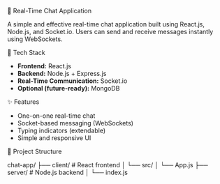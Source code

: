  💬 Real-Time Chat Application

A simple and effective real-time chat application built using React.js, Node.js, and Socket.io. Users can send and receive messages instantly using WebSockets.

 🚀 Tech Stack

- **Frontend:** React.js
- **Backend:** Node.js + Express.js
- **Real-Time Communication:** Socket.io
- **Optional (future-ready):** MongoDB

 ✨ Features

- One-on-one real-time chat
- Socket-based messaging (WebSockets)
- Typing indicators (extendable)
- Simple and responsive UI

 📂 Project Structure

chat-app/
├── client/ # React frontend
│ └── src/
│ └── App.js
├── server/ # Node.js backend
│ └── index.js


